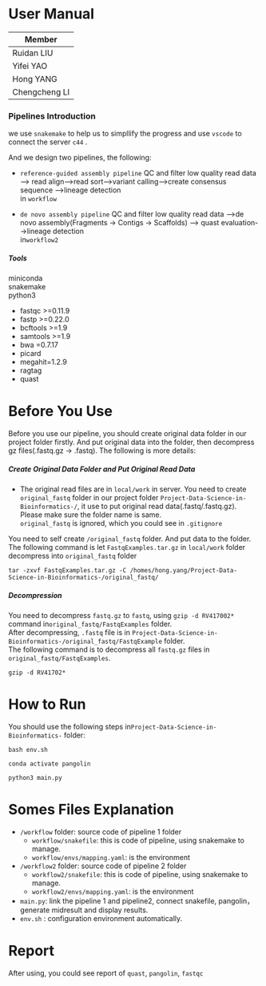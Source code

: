 # User Manual

|  Member       | 
|  ----         |
| Ruidan LIU    | 
| Yifei YAO     | 
| Hong YANG     | 
| Chengcheng LI | 


### Pipelines Introduction

we use `snakemake` to help us to simpllify the progress and use `vscode` to connect the server `c44` .

And we design two pipelines, the following:

- `reference-guided assembly pipeline` QC and filter low quality read data --> read align-->read sort-->variant calling-->create consensus sequence -->lineage detection</br>
in `workflow`

- `de novo assembly pipeline` QC and filter low quality read data -->de novo assembly(Fragments -> Contigs -> Scaffolds) --> quast evaluation-->lineage detection</br>
in`workflow2`



##### Tools

miniconda</br>
snakemake</br>
python3</br>
- fastqc >=0.11.9
- fastp >=0.22.0
- bcftools >=1.9
- samtools >=1.9
- bwa =0.7.17
- picard
- megahit=1.2.9
- ragtag
- quast


# Before You Use

Before you use our pipeline, you should create original data folder in our project folder firstly. And put original data into the folder, then decompress gz files(.fastq.gz -> .fastq). The following is more details:

##### Create Original Data Folder and Put Original Read Data

* The original read files are in `local/work` in server. You need to create `original_fastq` folder in our project folder `Project-Data-Science-in-Bioinformatics-/`, it use to put original read data(.fastq/.fastq.gz). Please make sure the folder name is same. </br>
`original_fastq` is ignored, which you could see in `.gitignore`</br>


You need to self create `/original_fastq` folder. And put data to the folder. </br>
The following command is let `FastqExamples.tar.gz` in `local/work` folder decompress into `original_fastq` folder</br>
```
tar -zxvf FastqExamples.tar.gz -C /homes/hong.yang/Project-Data-Science-in-Bioinformatics-/original_fastq/
```
##### Decompression
You need to decompress `fastq.gz` to `fastq`, using `gzip -d RV417002*` command in`original_fastq/FastqExamples` folder.</br>
After decompressing, `.fastq` file is in `Project-Data-Science-in-Bioinformatics-/original_fastq/FastqExample` folder.</br>
The following command is to decompress all `fastq.gz` files in `original_fastq/FastqExamples`.

```
gzip -d RV41702*
```

  
# How to Run

You should use the following steps in`Project-Data-Science-in-Bioinformatics-` folder:
```
bash env.sh
```

```
conda activate pangolin
```

```
python3 main.py
```
# Somes Files Explanation
* `/workflow` folder: source code of pipeline 1 folder </br>
  * `workflow/snakefile`: this is code of pipeline, using snakemake to manage.</br>
  * `workflow/envs/mapping.yaml`: is the environment
* `/workflow2` folder: source code of pipeline 2 folder </br>
  * `workflow2/snakefile`: this is code of pipeline, using snakemake to manage.</br>
  * `workflow2/envs/mapping.yaml`: is the environment
* `main.py`: link the pipeline 1 and pipeline2, connect snakefile, pangolin，generate midresult and display results. 
* `env.sh` : configuration environment automatically.

# Report
After using, you could see report of `quast`, `pangolin`, `fastqc`
